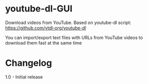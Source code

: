 # youtube-dl-GUI
Download videos from YouTube. Based on youtube-dl script: https://github.com/ytdl-org/youtube-dl

You can import/export text files with URLs from YouTube videos to download them fast at the same time

# Changelog
1.0 - Initial release
